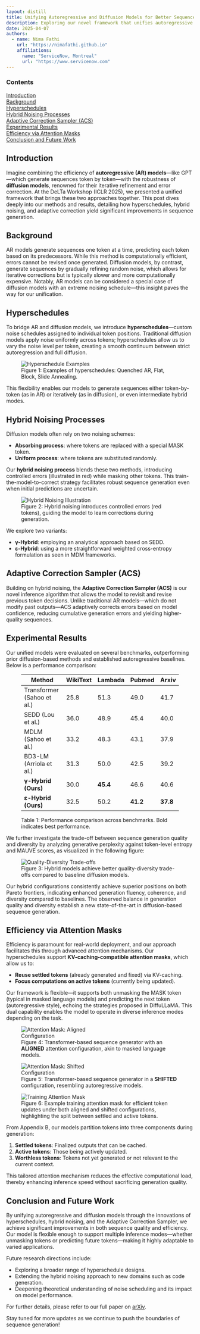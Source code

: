 ```yaml
---
layout: distill
title: Unifying Autoregressive and Diffusion Models for Better Sequence Generation
description: Exploring our novel framework that unifies autoregressive and diffusion-based sequence generation through hyperschedules and hybrid noising processes.
date: 2025-04-07
authors:
  - name: Nima Fathi
    url: "https://nimafathi.github.io"
    affiliations:
      name: "ServiceNow, Montreal"
      url: "https://www.servicenow.com"
---
```


<d-contents>
  <nav class="l-text figcaption">
    <h3>Contents</h3>
    <div><a href="#introduction">Introduction</a></div>
    <div><a href="#background">Background</a></div>
    <div><a href="#hyperschedules">Hyperschedules</a></div>
    <div><a href="#hybrid-noising">Hybrid Noising Processes</a></div>
    <div><a href="#adaptive-correction">Adaptive Correction Sampler (ACS)</a></div>
    <div><a href="#results">Experimental Results</a></div>
    <div><a href="#efficiency">Efficiency via Attention Masks</a></div>
    <div><a href="#conclusion">Conclusion and Future Work</a></div>
  </nav>
</d-contents>

## Introduction

Imagine combining the efficiency of **autoregressive (AR) models**—like GPT—which generate sequences token by token—with the robustness of **diffusion models**, renowned for their iterative refinement and error correction. At the DeLTa Workshop (ICLR 2025), we presented a unified framework that brings these two approaches together. This post dives deeply into our methods and results, detailing how hyperschedules, hybrid noising, and adaptive correction yield significant improvements in sequence generation.

## Background

AR models generate sequences one token at a time, predicting each token based on its predecessors. While this method is computationally efficient, errors cannot be revised once generated. Diffusion models, by contrast, generate sequences by gradually refining random noise, which allows for iterative corrections but is typically slower and more computationally expensive. Notably, AR models can be considered a special case of diffusion models with an extreme noising schedule—this insight paves the way for our unification.

## Hyperschedules

To bridge AR and diffusion models, we introduce **hyperschedules**—custom noise schedules assigned to individual token positions. Traditional diffusion models apply noise uniformly across tokens; hyperschedules allow us to vary the noise level per token, creating a smooth continuum between strict autoregression and full diffusion.

<figure>
  <img src="/assets/img/unifying_ar_diff/hyperschedules.png" alt="Hyperschedule Examples">
  <figcaption>Figure 1: Examples of hyperschedules: Quenched AR, Flat, Block, Slide Annealing.</figcaption>
</figure>

This flexibility enables our models to generate sequences either token-by-token (as in AR) or iteratively (as in diffusion), or even intermediate hybrid modes.

## Hybrid Noising Processes

Diffusion models often rely on two noising schemes:
- **Absorbing process**: where tokens are replaced with a special MASK token.
- **Uniform process**: where tokens are substituted randomly.

Our **hybrid noising process** blends these two methods, introducing controlled errors (illustrated in red) while masking other tokens. This train-the-model-to-correct strategy facilitates robust sequence generation even when initial predictions are uncertain.

<figure>
  <img src="/assets/img/unifying_ar_diff/hybrid_noising.png" alt="Hybrid Noising Illustration">
  <figcaption>Figure 2: Hybrid noising introduces controlled errors (red tokens), guiding the model to learn corrections during generation.</figcaption>
</figure>

We explore two variants:
- **γ-Hybrid**: employing an analytical approach based on SEDD.
- **ε-Hybrid**: using a more straightforward weighted cross-entropy formulation as seen in MDM frameworks.

## Adaptive Correction Sampler (ACS)

Building on hybrid noising, the **Adaptive Correction Sampler (ACS)** is our novel inference algorithm that allows the model to revisit and revise previous token decisions. Unlike traditional AR models—which do not modify past outputs—ACS adaptively corrects errors based on model confidence, reducing cumulative generation errors and yielding higher-quality sequences.

## Experimental Results

Our unified models were evaluated on several benchmarks, outperforming prior diffusion-based methods and established autoregressive baselines. Below is a performance comparison:

<figure>
  <table>
    <thead>
      <tr>
        <th>Method</th>
        <th>WikiText</th>
        <th>Lambada</th>
        <th>Pubmed</th>
        <th>Arxiv</th>
      </tr>
    </thead>
    <tbody>
      <tr>
        <td>Transformer (Sahoo et al.)</td>
        <td>25.8</td><td>51.3</td><td>49.0</td><td>41.7</td>
      </tr>
      <tr>
        <td>SEDD (Lou et al.)</td>
        <td>36.0</td><td>48.9</td><td>45.4</td><td>40.0</td>
      </tr>
      <tr>
        <td>MDLM (Sahoo et al.)</td>
        <td>33.2</td><td>48.3</td><td>43.1</td><td>37.9</td>
      </tr>
      <tr>
        <td>BD3-LM (Arriola et al.)</td>
        <td>31.3</td><td>50.0</td><td>42.5</td><td>39.2</td>
      </tr>
      <tr>
        <td><strong>γ-Hybrid (Ours)</strong></td>
        <td>30.0</td><td><strong>45.4</strong></td><td>46.6</td><td>40.6</td>
      </tr>
      <tr>
        <td><strong>ε-Hybrid (Ours)</strong></td>
        <td>32.5</td><td>50.2</td><td><strong>41.2</strong></td><td><strong>37.8</strong></td>
      </tr>
    </tbody>
  </table>
  <figcaption>Table 1: Performance comparison across benchmarks. Bold indicates best performance.</figcaption>
</figure>


We further investigate the trade-off between sequence generation quality and diversity by analyzing generative perplexity against token-level entropy and MAUVE scores, as visualized in the following figure:

<figure>
  <img src="/assets/img/unifying_ar_diff/perplexity_mauve.png" alt="Quality-Diversity Trade-offs">
  <figcaption>Figure 3: Hybrid models achieve better quality-diversity trade-offs compared to baseline diffusion models.</figcaption>
</figure>
 Our hybrid configurations consistently achieve superior positions on both Pareto frontiers, indicating enhanced generation fluency, coherence, and diversity compared to baselines. 
The observed balance in generation quality and diversity establish a new state-of-the-art in diffusion-based sequence generation.

## Efficiency via Attention Masks

Efficiency is paramount for real-world deployment, and our approach facilitates this through advanced attention mechanisms. Our hyperschedules support **KV-caching-compatible attention masks**, which allow us to:
- **Reuse settled tokens** (already generated and fixed) via KV-caching.
- **Focus computations on active tokens** (currently being updated).

Our framework is flexible—it supports both unmasking the MASK token (typical in masked language models) and predicting the next token (autoregressive style), echoing the strategies proposed in DiffuLLaMA. This dual capability enables the model to operate in diverse inference modes depending on the task.

<figure>
  <img src="/assets/img/unifying_ar_diff/transformer_aligned.jpg" alt="Attention Mask: Aligned Configuration" style="max-width:45%;">
  <figcaption>Figure 4: Transformer-based sequence generator with an <strong>ALIGNED</strong> attention configuration, akin to masked language models.</figcaption>
</figure>

<figure>
  <img src="/assets/img/unifying_ar_diff/transformer_shifted.jpg" alt="Attention Mask: Shifted Configuration" style="max-width:45%;">
  <figcaption>Figure 5: Transformer-based sequence generator in a <strong>SHIFTED</strong> configuration, resembling autoregressive models.</figcaption>
</figure>

<figure>
  <img src="/assets/img/unifying_ar_diff/attention_mask.jpg" alt="Training Attention Mask">
  <figcaption>Figure 6: Example training attention mask for efficient token updates under both aligned and shifted configurations, highlighting the split between settled and active tokens.</figcaption>
</figure>

From Appendix B, our models partition tokens into three components during generation:
1. **Settled tokens**: Finalized outputs that can be cached.
2. **Active tokens**: Those being actively updated.
3. **Worthless tokens**: Tokens not yet generated or not relevant to the current context.

This tailored attention mechanism reduces the effective computational load, thereby enhancing inference speed without sacrificing generation quality.

## Conclusion and Future Work

By unifying autoregressive and diffusion models through the innovations of hyperschedules, hybrid noising, and the Adaptive Correction Sampler, we achieve significant improvements in both sequence quality and efficiency. Our model is flexible enough to support multiple inference modes—whether unmasking tokens or predicting future tokens—making it highly adaptable to varied applications.

Future research directions include:
- Exploring a broader range of hyperschedule designs.
- Extending the hybrid noising approach to new domains such as code generation.
- Deepening theoretical understanding of noise scheduling and its impact on model performance.

For further details, please refer to our full paper on [arXiv](https://arxiv.org/html/2504.06416v1).

Stay tuned for more updates as we continue to push the boundaries of sequence generation!

<d-appendix>
<d-footnote-list></d-footnote-list>
<d-citation-list></d-citation-list>
</d-appendix>